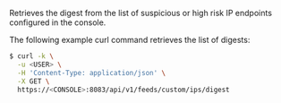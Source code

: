 Retrieves the digest from the list of suspicious or high risk IP endpoints configured in the console.

The following example curl command retrieves the list of digests:

```bash
$ curl -k \
  -u <USER> \
  -H 'Content-Type: application/json' \
  -X GET \
  https://<CONSOLE>:8083/api/v1/feeds/custom/ips/digest
```
